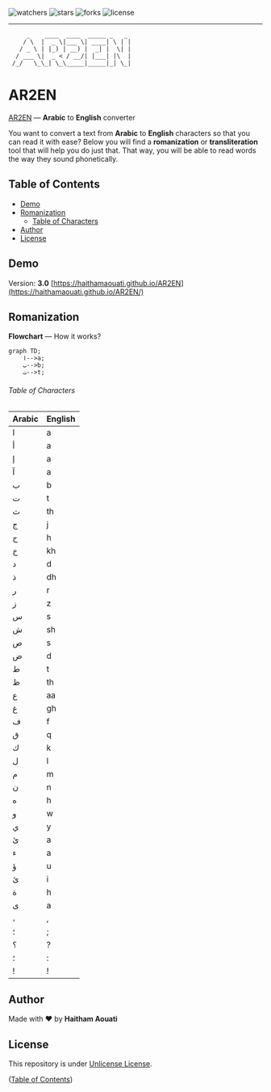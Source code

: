 ![watchers](https://custom-icon-badges.demolab.com/github/watchers/haithamaouati/ar2en?logo=eye)
![stars](https://custom-icon-badges.demolab.com/github/stars/haithamaouati/ar2en?logo=star)
![forks](https://custom-icon-badges.demolab.com/github/forks/haithamaouati/ar2en?logo=repo-forked)
![license](https://custom-icon-badges.demolab.com/github/license/haithamaouati/ar2en?logo=law)
___
```
     _    ____  ____  _____ _   _  
    / \  |  _ \|___ \| ____| \ | | 
   / _ \ | |_) | __) |  _| |  \| | 
  / ___ \|  _ < / __/| |___| |\  | 
 /_/   \_\_| \_\_____|_____|_| \_| 
```
# AR2EN
[AR2EN](https://haithamaouati.github.io/AR2EN/) — **Arabic** to **English** converter

You want to convert a text from **Arabic** to **English** characters so that you can read it with ease? Below you will find a **romanization** or **transliteration** tool that will help you do just that. That way, you will be able to read words the way they sound phonetically.

## Table of Contents
- [Demo](#demo)
- [Romanization](#romanization)
  - [Table of Characters](#table-of-characters)
- [Author](#author)
- [License](#license)

## Demo
Version: **3.0**
[https://haithamaouati.github.io/AR2EN](https://haithamaouati.github.io/AR2EN/)

## Romanization

**Flowchart** — How it works?

```mermaid
graph TD;
    ا-->a;
    ب-->b;
    ت-->t;
```

###### Table of Characters

Arabic | English
--- | ---
ا|a
أ|a
إ|a
آ|a
ب|b
ت|t
ث|th
ج|j
ح|h
خ|kh
د|d
ذ|dh
ر|r
ز|z
س|s
ش|sh
ص|s
ض|d
ط|t
ظ|th
ع|aa
غ|gh
ف|f
ق|q
ك|k
ل|l
م|m
ن|n
ه|h
و|w
ي|y
ئ|a
ء|a
ؤ|u
ئ|i
ة|h
ى|a
،|,
؛|;
؟|?
؛|:
!|!

## Author
Made with :heart: by **Haitham Aouati**

## License
This repository is under [Unlicense License](https://github.com/haithamaouati/ar2en/blob/main/LICENSE).

([Table of Contents](#table-of-contents))
